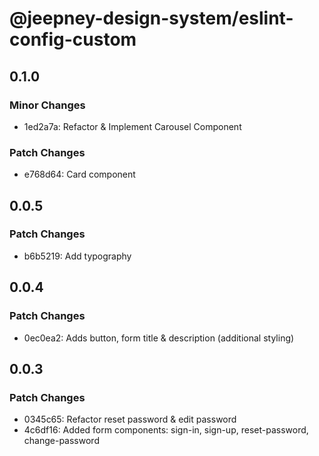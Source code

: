 # @jeepney-design-system/eslint-config-custom

## 0.1.0

### Minor Changes

- 1ed2a7a: Refactor & Implement Carousel Component

### Patch Changes

- e768d64: Card component

## 0.0.5

### Patch Changes

- b6b5219: Add typography

## 0.0.4

### Patch Changes

- 0ec0ea2: Adds button, form title & description (additional styling)

## 0.0.3

### Patch Changes

- 0345c65: Refactor reset password & edit password
- 4c6df16: Added form components: sign-in, sign-up, reset-password, change-password
